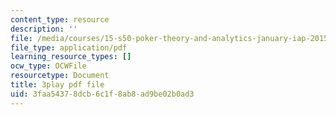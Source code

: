 ```yaml
---
content_type: resource
description: ''
file: /media/courses/15-s50-poker-theory-and-analytics-january-iap-2015/3faa54378dcb6c1f8ab8ad9be02b0ad3_IZZ4y5GfdOU.pdf
file_type: application/pdf
learning_resource_types: []
ocw_type: OCWFile
resourcetype: Document
title: 3play pdf file
uid: 3faa5437-8dcb-6c1f-8ab8-ad9be02b0ad3
---
```

